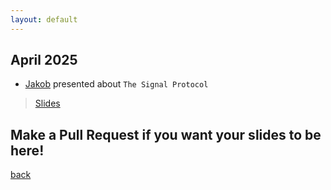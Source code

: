 ```yaml
---
layout: default
---
```


## April 2025

- [Jakob](https://www.linkedin.com/in/jakobcarlsson-swe/) presented about `The Signal Protocol`
> [Slides](/slides/April2025/Presentation.pdf)


## Make a Pull Request if you want your slides to be here!

[back](/)

